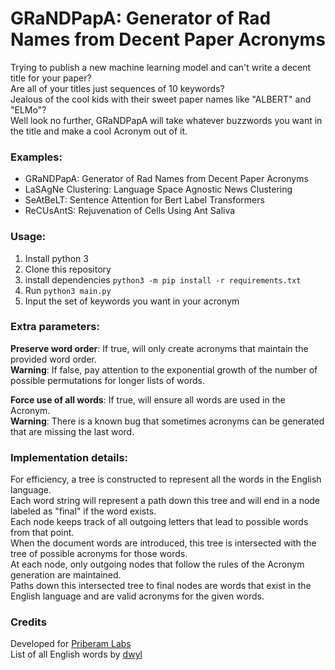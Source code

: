 # GRaNDPapA: Generator of Rad Names from Decent Paper Acronyms

Trying to publish a new machine learning model and can't write a decent title for your paper?  
Are all of your titles just sequences of 10 keywords?  
Jealous of the cool kids with their sweet paper names like "ALBERT" and "ELMo"?  
Well look no further, GRaNDPapA will take whatever buzzwords you want in the title and make a cool Acronym out of it.

### Examples:

* GRaNDPapA: Generator of Rad Names from Decent Paper Acronyms
* LaSAgNe Clustering: Language Space Agnostic News Clustering
* SeAtBeLT: Sentence Attention for Bert Label Transformers
* ReCUsAntS: Rejuvenation of Cells Using Ant Saliva

### Usage:

1. Install python 3
2. Clone this repository
3. install dependencies `python3 -m pip install -r requirements.txt`
4. Run `python3 main.py`
5. Input the set of keywords you want in your acronym

### Extra parameters:

**Preserve word order**: If true, will only create acronyms that maintain the provided word order.  
    **Warning**: If false, pay attention to the exponential growth of the number of possible permutations for longer lists of words.

**Force use of all words**: If true, will ensure all words are used in the Acronym.  
    **Warning**: There is a known bug that sometimes acronyms can be generated that are missing the last word.

### Implementation details:

For efficiency, a tree is constructed to represent all the words in the English language.  
Each word string will represent a path down this tree and will end in a node labeled as "final" if the word exists.  
Each node keeps track of all outgoing letters that lead to possible words from that point.  
When the document words are introduced, this tree is intersected with the tree of possible acronyms for those words.  
At each node, only outgoing nodes that follow the rules of the Acronym generation are maintained.  
Paths down this intersected tree to final nodes are words that exist in the English language and are valid acronyms for the given words.  


### Credits

Developed for [Priberam Labs](https://labs.priberam.com/)  
List of all English words by [dwyl](https://github.com/dwyl/english-words)

